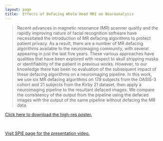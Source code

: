 ```yaml
---
layout: page
title:  Effects of Defacing Whole Head MRI on Neuroanalysis
---
```


> Recent advances in magnetic resonance (MR) scanner quality and 
the rapidly improving nature of facial recognition software 
have necessitated the introduction of MR defacing algorithms to protect patient privacy. 
As a result, there are a number of MR defacing algorithms available to the neuroimaging community, 
with several appearing in just the last five years. 
These various approaches have qualities that have been explored 
with respect to skull stripping masks or identifiability of the patient 
in previous works. However, to our knowledge 
there has been no evaluation of the subsequent impact of these defacing algorithms 
on a neuroimaging pipeline. In this work, we use six MR defacing algorithms 
on 179 subjects from the OASIS-3 cohort and 21 subjects from the Kirby 21 dataset, 
then apply a neuroimaging pipeline to the resultant defaced images. 
We compare the consistency of the output from the pipeline using the defaced images 
with the output of the same pipeline without defacing the MR data.
>

<object data="\research_projects\img\2022_Defacing\SPIE-MI_ChenyuGao_Poster.pdf" type="application/pdf" width="800px" height="800px">
  <p><a href="\research_projects\img\2022_Defacing\SPIE-MI_ChenyuGao_Poster.pdf">Click here to download the high-res poster.</a></p>
</object>

<br/>

<p><a href="https://spie.org/medical-imaging/presentation/Effects-of-defacing-whole-head-MRI-on-neuroanalysis/12032-139">Visit SPIE page for the presentation video.</a></p>
